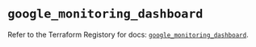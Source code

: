 # `google_monitoring_dashboard`

Refer to the Terraform Registory for docs: [`google_monitoring_dashboard`](https://registry.terraform.io/providers/hashicorp/google-beta/4.84.0/docs/resources/google_monitoring_dashboard).
